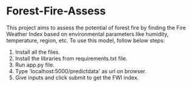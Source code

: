 # Forest-Fire-Assess
This project aims to assess the potential of forest fire by finding the Fire Weather Index based on environmental parameters like humidity, temperature, region, etc.
To use this model, follow below steps:
1. Install all the files.
2. Install the libraries from requirements.txt file.
3. Run app.py file.
4. Type 'localhost:5000/predictdata' as url on browser.
5. Give inputs and click submit to get the FWI index.
